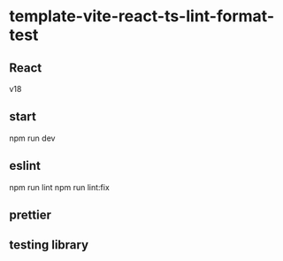 # template-vite-react-ts-lint-format-test
## React 
v18
## start
npm run dev
## eslint
npm run lint
npm run lint:fix
## prettier
## testing library

